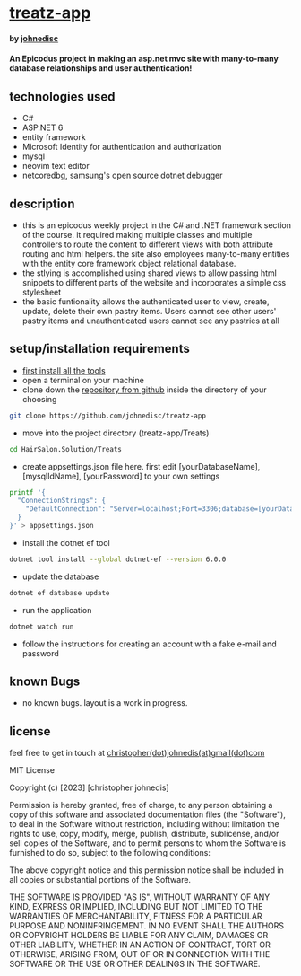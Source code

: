 

# [treatz-app](https://github.com/johnedisc/treatz-app)

#### by [johnedisc](https://johnedisc.github.io/portfolio/)

#### An Epicodus project in making an asp.net mvc site with many-to-many database relationships and user authentication!

## technologies used

* C#
* ASP.NET 6
* entity framework
* Microsoft Identity for authentication and authorization
* mysql
* neovim text editor
* netcoredbg, samsung's open source dotnet debugger

## description

* this is an epicodus weekly project in the C# and .NET framework section of the course. it required making multiple classes and multiple controllers to route the content to different views with both attribute routing and html helpers. the site also employees many-to-many entities with the entity core framework object relational database.
* the stlying is accomplished using shared views to allow passing html snippets to different parts of the website and incorporates a simple css stylesheet
* the basic funtionality allows the authenticated user to view, create, update, delete their own pastry items. Users cannot see other users' pastry items and unauthenticated users cannot see any pastries at all

## setup/installation requirements

* [first install all the tools](https://www.learnhowtoprogram.com/c-and-net/getting-started-with-c/installing-c-and-net)
* open a terminal on your machine
* clone down the [repository from github](https://github.com/johnedisc/treatz-app) inside the directory of your choosing
```bash
git clone https://github.com/johnedisc/treatz-app
```
* move into the project directory (treatz-app/Treats)
```bash
cd HairSalon.Solution/Treats
```
* create appsettings.json file here. first edit [yourDatabaseName], [mysqlIdName], [yourPassword] to your own settings
```bash
printf '{
  "ConnectionStrings": {
    "DefaultConnection": "Server=localhost;Port=3306;database=[yourDatabaseName];uid=[mysqlIdName];pwd=[yourPassword];"
  }
}' > appsettings.json
```
* install the dotnet ef tool
```bash
dotnet tool install --global dotnet-ef --version 6.0.0
```
* update the database 
```bash
dotnet ef database update
```
* run the application
```bash
dotnet watch run
```
* follow the instructions for creating an account with a fake e-mail and password

## known Bugs

* no known bugs. layout is a work in progress.

## license

feel free to get in touch at [christopher(dot)johnedis(at)gmail(dot)com](christopher.johnedis@gmail.com)

MIT License

Copyright (c) [2023] [christopher johnedis]

Permission is hereby granted, free of charge, to any person obtaining a copy
of this software and associated documentation files (the "Software"), to deal
in the Software without restriction, including without limitation the rights
to use, copy, modify, merge, publish, distribute, sublicense, and/or sell
copies of the Software, and to permit persons to whom the Software is
furnished to do so, subject to the following conditions:

The above copyright notice and this permission notice shall be included in all
copies or substantial portions of the Software.

THE SOFTWARE IS PROVIDED "AS IS", WITHOUT WARRANTY OF ANY KIND, EXPRESS OR
IMPLIED, INCLUDING BUT NOT LIMITED TO THE WARRANTIES OF MERCHANTABILITY,
FITNESS FOR A PARTICULAR PURPOSE AND NONINFRINGEMENT. IN NO EVENT SHALL THE
AUTHORS OR COPYRIGHT HOLDERS BE LIABLE FOR ANY CLAIM, DAMAGES OR OTHER
LIABILITY, WHETHER IN AN ACTION OF CONTRACT, TORT OR OTHERWISE, ARISING FROM,
OUT OF OR IN CONNECTION WITH THE SOFTWARE OR THE USE OR OTHER DEALINGS IN THE
SOFTWARE.



